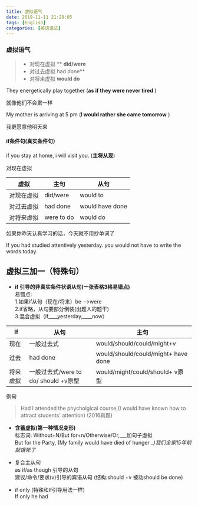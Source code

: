 ```yaml
---
title: 虚拟语气
date: 2019-11-11 21:28:05
tags: [English]
categories: [英语语法]
---
```

### 虚拟语气
> + 对现在虚拟 ** **did/were** 
> +  对过去虚拟 had done**
> +  对将来虚拟 **would do** 

They energetically play together (**as if they were never tired** )
 
就像他们不会累一样

My mother is arriving at 5 pm (**I would rather she came tomorrow** )

我更愿意他明天来

####  if条件句(真实条件句）

if you stay at home, i will visit you.  (**主将从现**)

对现在虚拟

|虚拟 |主句 |从句|
|-|-|-|
|对现在虚拟|did/were |would to|
|对过去虚拟|had done |would have done|
|对将来虚拟|were to do| would do|

如果你昨天认真学习的话，今天就不用抄单词了

If you had studied attentively yesterday. you would not have to write the words today.

## 虚拟三加一（特殊句）

+ **if 引导的非真实条件状语从句(一张表格3格易错点)**    
易错点:  
1.如果if从句（现在/将来）be -->were  
2.if省略，从句要部分倒装(出题人的题干)  
3.混合虚拟（if____yesterday,____now）

|If |从句|主句|
|-|-|-|
|现在|一般过去式|would/should/could/might+v|
| 过去|had done |would/should/could/might+ have done |
| 将来虚拟|一般过去式/were to do/ should +v原型 |would/might/could/should+ v原型 |

例句
> Had I attended the phycholgical course,(I would have known how to attract students' attention)  (2016真题)  
+ **含蓄虚拟(第一种情况变形)**  
标志词: Without+N/But for+n/Otherwise/Or,___加句子虚拟  
But for the Party, (My family would have died of hunger __)我们全家15年前就饿死了_

+ 复合主从句  
as if/as though 引导的从句  
建议/命令/要求(v)引导的宾语从句 (结构:should +v 被动should be done)

+ if only (特殊和If引导用法一样)  
If only he had

